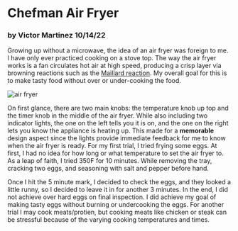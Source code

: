 # Chefman Air Fryer 
### by Victor Martinez 10/14/22

Growing up without a microwave, the idea of an air fryer was foreign to me. I have only ever practiced cooking on a stove top. The way the air fryer works is a fan circulates hot air at high speed, producing a crisp layer via browning reactions such as the [Maillard reaction](https://en.wikipedia.org/wiki/Maillard_reaction). My overall goal for this is to make tasty food without over or under-cooking the food.

![air fryer](https://m.media-amazon.com/images/W/IMAGERENDERING_521856-T1/images/I/71m4P0+wPEL._AC_SL1500_.jpg)

On first glance, there are two main knobs: the temperature knob up top and the timer knob in the middle of the air fryer. While also including two indicator lights, the one on the left tells you it is on, and the one on the right lets you know the appliance is heating up. This made for a **memorable** design aspect since the lights provide immediate feedback for me to know when the air fryer is ready. For my first trial, I tried frying some eggs. At first, I had no idea for how long or what temperature to set the air fryer to. As a leap of faith, I tried 350F for 10 minutes. While removing the tray, cracking two eggs, and seasoning with salt and pepper before hand. 

Once I hit the 5 minute mark, I decided to check the eggs, and they looked a little runny, so I decided to leave it in for another 3 minutes. In the end, I did not achieve over hard eggs on final inspection. I did achieve my goal of making tasty eggs without burning or undercooking the eggs. For another trial I may cook meats/protien, but cooking meats like chicken or steak can be stressful because of the varying cooking temperatures and times. 
